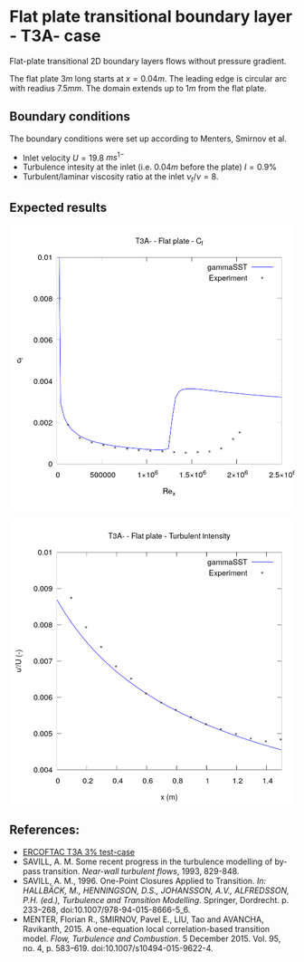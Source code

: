# Flat plate transitional boundary layer - T3A- case

Flat-plate transitional 2D boundary layers flows without pressure gradient.

The flat plate $3 m$ long starts at $x=0.04 m$. The leading edge is circular arc with readius $7.5 mm$. The domain extends up to $1 m$ from the flat plate.

## Boundary conditions
The boundary conditions were set up according to Menters, Smirnov et al.

- Inlet velocity $U = 19.8$ $ms^{1-}$
- Turbulence intesity at the inlet (i.e. $0.04 m$ before the plate) $I = 0.9\%$
- Turbulent/laminar viscosity ratio at the inlet $\nu_t/\nu = 8$.

## Expected results

![Friction coefficient at the wall](./validation/figures/Rex_vs_cf.png)

![Turbulence intensity along the plate](./validation/figures/x_vs_u.png)

## References:
- [ERCOFTAC T3A 3% test-case](http://cfd.mace.manchester.ac.uk/ercoftac/doku.php?id=cases:case020)
- SAVILL, A. M. Some recent progress in the turbulence modelling of by-pass transition. *Near-wall turbulent flows*, 1993, 829-848.
- SAVILL, A. M., 1996. One-Point Closures Applied to Transition. *In: HALLBÄCK, M., HENNINGSON, D.S., JOHANSSON, A.V., ALFREDSSON, P.H. (ed.), Turbulence and Transition Modelling*. Springer, Dordrecht. p. 233–268, doi:10.1007/978-94-015-8666-5_6.
- MENTER, Florian R., SMIRNOV, Pavel E., LIU, Tao and AVANCHA, Ravikanth, 2015. A one-equation local correlation-based transition model. *Flow, Turbulence and Combustion*. 5 December 2015. Vol. 95, no. 4, p. 583–619. doi:10.1007/s10494-015-9622-4. 
